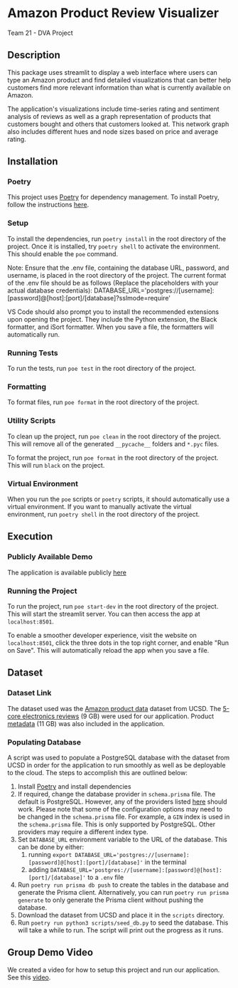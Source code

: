 # Amazon Product Review Visualizer

Team 21 - DVA Project

## Description

This package uses streamlit to display a web interface where users can type an Amazon product and find detailed visualizations that can better help customers find more relevant information than what is currently available on Amazon.

The application's visualizations include time-series rating and sentiment analysis of reviews as well as a graph representation of products that customers bought and others that customers looked at. This network graph also includes different hues and node sizes based on price and average rating.

## Installation

### Poetry

This project uses [Poetry](https://python-poetry.org/) for dependency management. To install Poetry, follow the instructions [here](https://python-poetry.org/docs/#installation).

### Setup

To install the dependencies, run `poetry install` in the root directory of the project. Once it is installed, try `poetry shell` to activate the environment. This should enable the `poe` command.

Note: Ensure that the .env file, containing the database URL, password, and username, is placed in the root directory of the project. The current format of the .env file should be as follows (Replace the placeholders with your actual database credentials):
DATABASE_URL='postgres://[username]:[password]@[host]:[port]/[database]?sslmode=require'

VS Code should also prompt you to install the recommended extensions upon opening the project. They include the Python extension, the Black formatter, and iSort formatter. When you save a file, the formatters will automatically run.

### Running Tests

To run the tests, run `poe test` in the root directory of the project.

### Formatting

To format files, run `poe format` in the root directory of the project.

### Utility Scripts

To clean up the project, run `poe clean` in the root directory of the project. This will remove all of the generated `__pycache__` folders and `*.pyc` files.

To format the project, run `poe format` in the root directory of the project. This will run `black` on the project.

### Virtual Environment

When you run the `poe` scripts or `poetry` scripts, it should automatically use a virtual environment. If you want to manually activate the virtual environment, run `poetry shell` in the root directory of the project.

## Execution

### Publicly Available Demo

The application is available publicly [here](https://amazon-review-viz.streamlit.app/)

### Running the Project

To run the project, run `poe start-dev` in the root directory of the project. This will start the streamlit server. You can then access the app at `localhost:8501`.

To enable a smoother developer experience, visit the website on `localhost:8501`, click the three dots in the top right corner, and enable "Run on Save". This will automatically reload the app when you save a file.

## Dataset

### Dataset Link

The dataset used was the [Amazon product data](https://cseweb.ucsd.edu/~jmcauley/datasets/amazon/links.html) dataset from UCSD. The [5-core electronics reviews](http://snap.stanford.edu/data/amazon/productGraph/categoryFiles/reviews_Electronics_5.json.gz) (9 GB) were used for our application. Product [metadata](http://snap.stanford.edu/data/amazon/productGraph/metadata.json.gz) (11 GB) was also included in the application.

### Populating Database

A script was used to populate a PostgreSQL database with the dataset from UCSD in order for the application to run smoothly as well as be deployable to the cloud. The steps to accomplish this are outlined below:

1. Install [Poetry](#setup) and install dependencies
2. If required, change the database provider in `schema.prisma` file. The default is PostgreSQL. However, any of the providers listed [here](https://www.prisma.io/docs/reference/database-reference/supported-databases) should work. Please note that some of the configuration options may need to be changed in the `schema.prisma` file. For example, a `GIN` index is used in the `schema.prisma` file. This is only supported by PostgreSQL. Other providers may require a different index type.
3. Set `DATABASE_URL` environment variable to the URL of the database. This can be done by either:
   1. running `export DATABASE_URL='postgres://[username]:[password]@[host]:[port]/[database]'` in the terminal
   2. adding `DATABASE_URL='postgres://[username]:[password]@[host]:[port]/[database]'` to a `.env` file
4. Run `poetry run prisma db push` to create the tables in the database and generate the Prisma client. Alternatively, you can run `poetry run prisma generate` to only generate the Prisma client without pushing the database.
5. Download the dataset from UCSD and place it in the `scripts` directory.
6. Run `poetry run python3 scripts/seed_db.py` to seed the database. This will take a while to run. The script will print out the progress as it runs.

## Group Demo Video

We created a video for how to setup this project and run our application. See this [video](https://youtu.be/2Uk9yU0pOgk).
